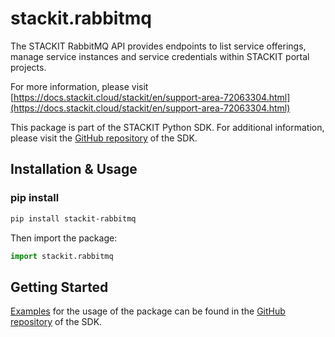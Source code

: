 # stackit.rabbitmq
The STACKIT RabbitMQ API provides endpoints to list service offerings, manage service instances and service credentials within STACKIT portal projects.

For more information, please visit [https://docs.stackit.cloud/stackit/en/support-area-72063304.html](https://docs.stackit.cloud/stackit/en/support-area-72063304.html)

This package is part of the STACKIT Python SDK. For additional information, please visit the [GitHub repository](https://github.com/stackitcloud/stackit-sdk-python) of the SDK.


## Installation & Usage
### pip install

```sh
pip install stackit-rabbitmq
```

Then import the package:
```python
import stackit.rabbitmq
```

## Getting Started

[Examples](https://github.com/stackitcloud/stackit-sdk-python/tree/main/examples) for the usage of the package can be found in the [GitHub repository](https://github.com/stackitcloud/stackit-sdk-python) of the SDK.